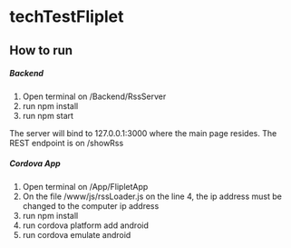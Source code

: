 # techTestFliplet

## How to run

##### Backend

1. Open terminal on /Backend/RssServer
2. run npm install
3. run npm start

The server will bind to 127.0.0.1:3000 where the main page resides.
The REST endpoint is on /showRss

##### Cordova App

1. Open terminal on /App/FlipletApp
2. On the file /www/js/rssLoader.js on the line 4, the ip address must be changed to the computer ip address
3. run npm install
4. run cordova platform add android
5. run cordova emulate android
